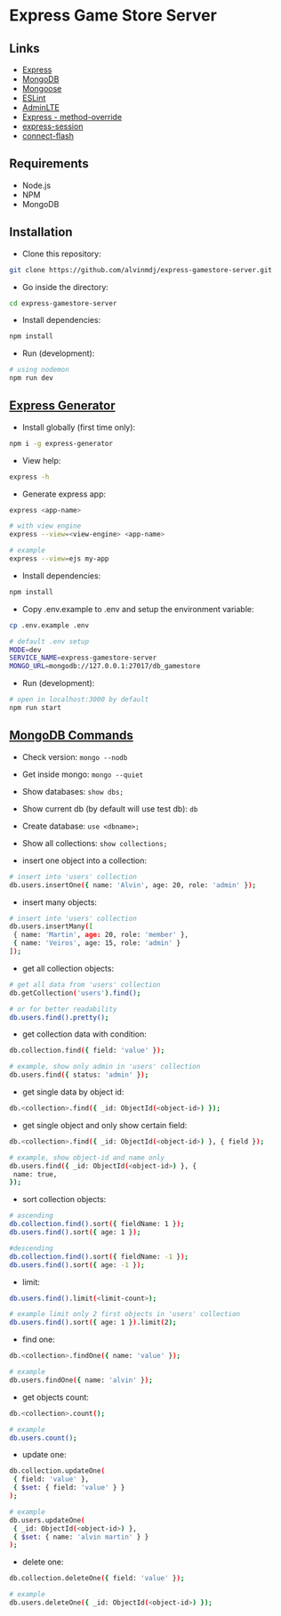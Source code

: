 # Express Game Store Server

## Links

- [Express](https://expressjs.com/)
- [MongoDB](https://www.mongodb.com/)
- [Mongoose](https://mongoosejs.com/)
- [ESLint](https://eslint.org/)
- [AdminLTE](https://adminlte.io/docs/3.2/)
- [Express - method-override](http://expressjs.com/en/resources/middleware/method-override.html)
- [express-session](http://expressjs.com/en/resources/middleware/session.html)
- [connect-flash](https://www.npmjs.com/package/connect-flash)

## Requirements

- Node.js
- NPM
- MongoDB

## Installation

- Clone this repository:

```sh
git clone https://github.com/alvinmdj/express-gamestore-server.git
```

- Go inside the directory:

```sh
cd express-gamestore-server
```

- Install dependencies:

```sh
npm install
```

- Run (development):

```sh
# using nodemon
npm run dev
```

## [Express Generator](https://expressjs.com/en/starter/generator.html)

- Install globally (first time only):

```sh
npm i -g express-generator
```

- View help:

```sh
express -h
```

- Generate express app:

```sh
express <app-name>

# with view engine
express --view=<view-engine> <app-name>

# example
express --view=ejs my-app
```

- Install dependencies:

```sh
npm install
```

- Copy .env.example to .env and setup the environment variable:

```sh
cp .env.example .env

# default .env setup
MODE=dev
SERVICE_NAME=express-gamestore-server
MONGO_URL=mongodb://127.0.0.1:27017/db_gamestore
```

- Run (development):

```sh
# open in localhost:3000 by default
npm run start
```

## [MongoDB Commands](https://www.mongodb.com/docs/)

- Check version: ```mongo --nodb```

- Get inside mongo: ```mongo --quiet```

- Show databases: ```show dbs;```

- Show current db (by default will use test db): ```db```

- Create database: ```use <dbname>;```

- Show all collections: ```show collections;```

- insert one object into a collection:

```sh
# insert into 'users' collection
db.users.insertOne({ name: 'Alvin', age: 20, role: 'admin' });
```

- insert many objects:

```sh
# insert into 'users' collection
db.users.insertMany([
 { name: 'Martin', age: 20, role: 'member' },
 { name: 'Veiros', age: 15, role: 'admin' }
]);
```

- get all collection objects:

```sh
# get all data from 'users' collection
db.getCollection('users').find();

# or for better readability
db.users.find().pretty();
```

- get collection data with condition:

```sh
db.collection.find({ field: 'value' });

# example, show only admin in 'users' collection
db.users.find({ status: 'admin' });
```

- get single data by object id:

```sh
db.<collection>.find({ _id: ObjectId(<object-id>) });
```

- get single object and only show certain field:

```sh
db.<collection>.find({ _id: ObjectId(<object-id>) }, { field });

# example, show object-id and name only
db.users.find({ _id: ObjectId(<object-id>) }, {
 name: true,
});
```

- sort collection objects:

```sh
# ascending
db.collection.find().sort({ fieldName: 1 });
db.users.find().sort({ age: 1 });

#descending
db.collection.find().sort({ fieldName: -1 });
db.users.find().sort({ age: -1 });
```

- limit:

```sh
db.users.find().limit(<limit-count>);

# example limit only 2 first objects in 'users' collection
db.users.find().sort({ age: 1 }).limit(2);
```

- find one:

```sh
db.<collection>.findOne({ name: 'value' });

# example
db.users.findOne({ name: 'alvin' });
```

- get objects count:

```sh
db.<collection>.count();

# example
db.users.count();
```

- update one:

```sh
db.collection.updateOne(
 { field: 'value' },
 { $set: { field: 'value' } }
);

# example
db.users.updateOne(
 { _id: ObjectId(<object-id>) },
 { $set: { name: 'alvin martin' } }
);
```

- delete one:

```sh
db.collection.deleteOne({ field: 'value' });

# example
db.users.deleteOne({ _id: ObjectId(<object-id>) });
```
